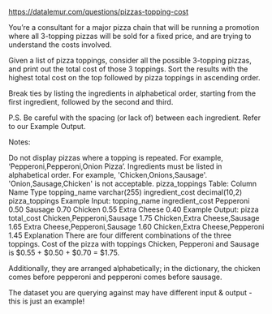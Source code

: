 https://datalemur.com/questions/pizzas-topping-cost

You’re a consultant for a major pizza chain that will be running a promotion where all 3-topping pizzas will be sold for a fixed price, and are trying to understand the costs involved.

Given a list of pizza toppings, consider all the possible 3-topping pizzas, and print out the total cost of those 3 toppings. Sort the results with the highest total cost on the top followed by pizza toppings in ascending order.

Break ties by listing the ingredients in alphabetical order, starting from the first ingredient, followed by the second and third.

P.S. Be careful with the spacing (or lack of) between each ingredient. Refer to our Example Output.

Notes:

Do not display pizzas where a topping is repeated. For example, ‘Pepperoni,Pepperoni,Onion Pizza’.
Ingredients must be listed in alphabetical order. For example, 'Chicken,Onions,Sausage'. 'Onion,Sausage,Chicken' is not acceptable.
pizza_toppings Table:
Column Name	Type
topping_name	varchar(255)
ingredient_cost	decimal(10,2)
pizza_toppings Example Input:
topping_name	ingredient_cost
Pepperoni	0.50
Sausage	0.70
Chicken	0.55
Extra Cheese	0.40
Example Output:
pizza	total_cost
Chicken,Pepperoni,Sausage	1.75
Chicken,Extra Cheese,Sausage	1.65
Extra Cheese,Pepperoni,Sausage	1.60
Chicken,Extra Cheese,Pepperoni	1.45
Explanation
There are four different combinations of the three toppings. Cost of the pizza with toppings Chicken, Pepperoni and Sausage is $0.55 + $0.50 + $0.70 = $1.75.

Additionally, they are arranged alphabetically; in the dictionary, the chicken comes before pepperoni and pepperoni comes before sausage.

The dataset you are querying against may have different input & output - this is just an example!
